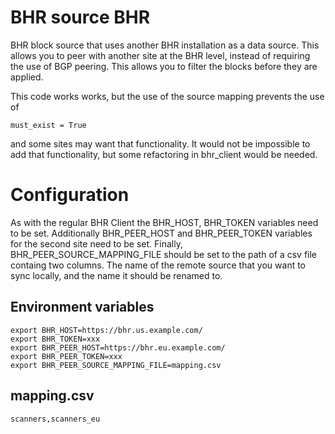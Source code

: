 # BHR source BHR

BHR block source that uses another BHR installation as a data source.
This allows you to peer with another site at the BHR level, instead of requiring the use of BGP peering.
This allows you to filter the blocks before they are applied.

This code works works, but the use of the source mapping prevents the use of

    must_exist = True

and some sites may want that functionality.  It would not be impossible to add
that functionality, but some refactoring in bhr\_client would be needed.


# Configuration

As with the regular BHR Client the BHR\_HOST, BHR\_TOKEN variables need to be set.
Additionally BHR\_PEER\_HOST and BHR\_PEER\_TOKEN variables for the second site need to be set.
Finally, BHR\_PEER\_SOURCE\_MAPPING\_FILE should be set to the path of a csv file containg two columns.
The name of the remote source that you want to sync locally, and the name it should be renamed to.

## Environment variables

    export BHR_HOST=https://bhr.us.example.com/
    export BHR_TOKEN=xxx
    export BHR_PEER_HOST=https://bhr.eu.example.com/
    export BHR_PEER_TOKEN=xxx
    export BHR_PEER_SOURCE_MAPPING_FILE=mapping.csv


## mapping.csv

    scanners,scanners_eu
